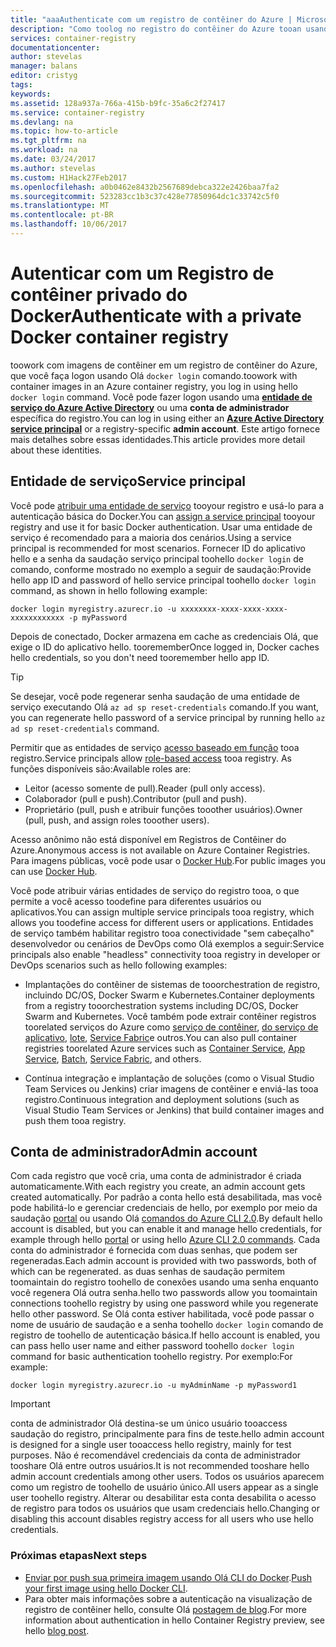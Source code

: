 ```yaml
---
title: "aaaAuthenticate com um registro de contêiner do Azure | Microsoft Docs"
description: "Como toolog no registro do contêiner do Azure tooan usando um Active Directory do Azure do serviço principal ou uma conta de administrador"
services: container-registry
documentationcenter: 
author: stevelas
manager: balans
editor: cristyg
tags: 
keywords: 
ms.assetid: 128a937a-766a-415b-b9fc-35a6c2f27417
ms.service: container-registry
ms.devlang: na
ms.topic: how-to-article
ms.tgt_pltfrm: na
ms.workload: na
ms.date: 03/24/2017
ms.author: stevelas
ms.custom: H1Hack27Feb2017
ms.openlocfilehash: a0b0462e8432b2567689debca322e2426baa7fa2
ms.sourcegitcommit: 523283cc1b3c37c428e77850964dc1c33742c5f0
ms.translationtype: MT
ms.contentlocale: pt-BR
ms.lasthandoff: 10/06/2017
---
```

# <a name="authenticate-with-a-private-docker-container-registry"></a><span data-ttu-id="b8fb8-103">Autenticar com um Registro de contêiner privado do Docker</span><span class="sxs-lookup"><span data-stu-id="b8fb8-103">Authenticate with a private Docker container registry</span></span>
<span data-ttu-id="b8fb8-104">toowork com imagens de contêiner em um registro de contêiner do Azure, que você faça logon usando Olá `docker login` comando.</span><span class="sxs-lookup"><span data-stu-id="b8fb8-104">toowork with container images in an Azure container registry, you log in using hello `docker login` command.</span></span> <span data-ttu-id="b8fb8-105">Você pode fazer logon usando uma **[entidade de serviço do Azure Active Directory](../active-directory/active-directory-application-objects.md)** ou uma **conta de administrador** específica do registro.</span><span class="sxs-lookup"><span data-stu-id="b8fb8-105">You can log in using either an **[Azure Active Directory service principal](../active-directory/active-directory-application-objects.md)** or a registry-specific **admin account**.</span></span> <span data-ttu-id="b8fb8-106">Este artigo fornece mais detalhes sobre essas identidades.</span><span class="sxs-lookup"><span data-stu-id="b8fb8-106">This article provides more detail about these identities.</span></span>



## <a name="service-principal"></a><span data-ttu-id="b8fb8-107">Entidade de serviço</span><span class="sxs-lookup"><span data-stu-id="b8fb8-107">Service principal</span></span>

<span data-ttu-id="b8fb8-108">Você pode [atribuir uma entidade de serviço](container-registry-get-started-azure-cli.md#assign-a-service-principal) tooyour registro e usá-lo para a autenticação básica do Docker.</span><span class="sxs-lookup"><span data-stu-id="b8fb8-108">You can [assign a service principal](container-registry-get-started-azure-cli.md#assign-a-service-principal) tooyour registry and use it for basic Docker authentication.</span></span> <span data-ttu-id="b8fb8-109">Usar uma entidade de serviço é recomendado para a maioria dos cenários.</span><span class="sxs-lookup"><span data-stu-id="b8fb8-109">Using a service principal is recommended for most scenarios.</span></span> <span data-ttu-id="b8fb8-110">Fornecer ID do aplicativo hello e a senha da saudação serviço principal toohello `docker login` de comando, conforme mostrado no exemplo a seguir de saudação:</span><span class="sxs-lookup"><span data-stu-id="b8fb8-110">Provide hello app ID and password of hello service principal toohello `docker login` command, as shown in hello following example:</span></span>

```
docker login myregistry.azurecr.io -u xxxxxxxx-xxxx-xxxx-xxxx-xxxxxxxxxxxx -p myPassword
```

<span data-ttu-id="b8fb8-111">Depois de conectado, Docker armazena em cache as credenciais Olá, que exige o ID do aplicativo hello. tooremember</span><span class="sxs-lookup"><span data-stu-id="b8fb8-111">Once logged in, Docker caches hello credentials, so you don't need tooremember hello app ID.</span></span>

> [!TIP]
> <span data-ttu-id="b8fb8-112">Se desejar, você pode regenerar senha saudação de uma entidade de serviço executando Olá `az ad sp reset-credentials` comando.</span><span class="sxs-lookup"><span data-stu-id="b8fb8-112">If you want, you can regenerate hello password of a service principal by running hello `az ad sp reset-credentials` command.</span></span>
>


<span data-ttu-id="b8fb8-113">Permitir que as entidades de serviço [acesso baseado em função](../active-directory/role-based-access-control-configure.md) tooa registro.</span><span class="sxs-lookup"><span data-stu-id="b8fb8-113">Service principals allow [role-based access](../active-directory/role-based-access-control-configure.md) tooa registry.</span></span> <span data-ttu-id="b8fb8-114">As funções disponíveis são:</span><span class="sxs-lookup"><span data-stu-id="b8fb8-114">Available roles are:</span></span>
  * <span data-ttu-id="b8fb8-115">Leitor (acesso somente de pull).</span><span class="sxs-lookup"><span data-stu-id="b8fb8-115">Reader (pull only access).</span></span>
  * <span data-ttu-id="b8fb8-116">Colaborador (pull e push).</span><span class="sxs-lookup"><span data-stu-id="b8fb8-116">Contributor (pull and push).</span></span>
  * <span data-ttu-id="b8fb8-117">Proprietário (pull, push e atribuir funções tooother usuários).</span><span class="sxs-lookup"><span data-stu-id="b8fb8-117">Owner (pull, push, and assign roles tooother users).</span></span>

<span data-ttu-id="b8fb8-118">Acesso anônimo não está disponível em Registros de Contêiner do Azure.</span><span class="sxs-lookup"><span data-stu-id="b8fb8-118">Anonymous access is not available on Azure Container Registries.</span></span> <span data-ttu-id="b8fb8-119">Para imagens públicas, você pode usar o [Docker Hub](https://docs.docker.com/docker-hub/).</span><span class="sxs-lookup"><span data-stu-id="b8fb8-119">For public images you can use [Docker Hub](https://docs.docker.com/docker-hub/).</span></span>

<span data-ttu-id="b8fb8-120">Você pode atribuir várias entidades de serviço do registro tooa, o que permite a você acesso toodefine para diferentes usuários ou aplicativos.</span><span class="sxs-lookup"><span data-stu-id="b8fb8-120">You can assign multiple service principals tooa registry, which allows you toodefine access for different users or applications.</span></span> <span data-ttu-id="b8fb8-121">Entidades de serviço também habilitar registro tooa conectividade "sem cabeçalho" desenvolvedor ou cenários de DevOps como Olá exemplos a seguir:</span><span class="sxs-lookup"><span data-stu-id="b8fb8-121">Service principals also enable "headless" connectivity tooa registry in developer or DevOps scenarios such as hello following examples:</span></span>

  * <span data-ttu-id="b8fb8-122">Implantações do contêiner de sistemas de tooorchestration de registro, incluindo DC/OS, Docker Swarm e Kubernetes.</span><span class="sxs-lookup"><span data-stu-id="b8fb8-122">Container deployments from a registry tooorchestration systems including DC/OS, Docker Swarm and Kubernetes.</span></span> <span data-ttu-id="b8fb8-123">Você também pode extrair contêiner registros toorelated serviços do Azure como [serviço de contêiner](../container-service/index.yml), [do serviço de aplicativo](../app-service/index.md), [lote](../batch/index.md), [Service Fabric](/azure/service-fabric/)e outros.</span><span class="sxs-lookup"><span data-stu-id="b8fb8-123">You can also pull container registries toorelated Azure services such as [Container Service](../container-service/index.yml), [App Service](../app-service/index.md), [Batch](../batch/index.md), [Service Fabric](/azure/service-fabric/), and others.</span></span>

  * <span data-ttu-id="b8fb8-124">Contínua integração e implantação de soluções (como o Visual Studio Team Services ou Jenkins) criar imagens de contêiner e enviá-las tooa registro.</span><span class="sxs-lookup"><span data-stu-id="b8fb8-124">Continuous integration and deployment solutions (such as Visual Studio Team Services or Jenkins) that build container images and push them tooa registry.</span></span>





## <a name="admin-account"></a><span data-ttu-id="b8fb8-125">Conta de administrador</span><span class="sxs-lookup"><span data-stu-id="b8fb8-125">Admin account</span></span>
<span data-ttu-id="b8fb8-126">Com cada registro que você cria, uma conta de administrador é criada automaticamente.</span><span class="sxs-lookup"><span data-stu-id="b8fb8-126">With each registry you create, an admin account gets created automatically.</span></span> <span data-ttu-id="b8fb8-127">Por padrão a conta hello está desabilitada, mas você pode habilitá-lo e gerenciar credenciais de hello, por exemplo por meio da saudação [portal](container-registry-get-started-portal.md#manage-registry-settings) ou usando Olá [comandos do Azure CLI 2.0](container-registry-get-started-azure-cli.md#manage-admin-credentials).</span><span class="sxs-lookup"><span data-stu-id="b8fb8-127">By default hello account is disabled, but you can enable it and manage hello credentials, for example through hello [portal](container-registry-get-started-portal.md#manage-registry-settings) or using hello [Azure CLI 2.0 commands](container-registry-get-started-azure-cli.md#manage-admin-credentials).</span></span> <span data-ttu-id="b8fb8-128">Cada conta do administrador é fornecida com duas senhas, que podem ser regeneradas.</span><span class="sxs-lookup"><span data-stu-id="b8fb8-128">Each admin account is provided with two passwords, both of which can be regenerated.</span></span> <span data-ttu-id="b8fb8-129">as duas senhas de saudação permitem toomaintain do registro toohello de conexões usando uma senha enquanto você regenera Olá outra senha.</span><span class="sxs-lookup"><span data-stu-id="b8fb8-129">hello two passwords allow you toomaintain connections toohello registry by using one password while you regenerate hello other password.</span></span> <span data-ttu-id="b8fb8-130">Se Olá conta estiver habilitada, você pode passar o nome de usuário de saudação e a senha toohello `docker login` comando de registro de toohello de autenticação básica.</span><span class="sxs-lookup"><span data-stu-id="b8fb8-130">If hello account is enabled, you can pass hello user name and either password toohello `docker login` command for basic authentication toohello registry.</span></span> <span data-ttu-id="b8fb8-131">Por exemplo:</span><span class="sxs-lookup"><span data-stu-id="b8fb8-131">For example:</span></span>

```
docker login myregistry.azurecr.io -u myAdminName -p myPassword1
```

> [!IMPORTANT]
> <span data-ttu-id="b8fb8-132">conta de administrador Olá destina-se um único usuário tooaccess saudação do registro, principalmente para fins de teste.</span><span class="sxs-lookup"><span data-stu-id="b8fb8-132">hello admin account is designed for a single user tooaccess hello registry, mainly for test purposes.</span></span> <span data-ttu-id="b8fb8-133">Não é recomendável credenciais da conta de administrador tooshare Olá entre outros usuários.</span><span class="sxs-lookup"><span data-stu-id="b8fb8-133">It is not recommended tooshare hello admin account credentials among other users.</span></span> <span data-ttu-id="b8fb8-134">Todos os usuários aparecem como um registro de toohello de usuário único.</span><span class="sxs-lookup"><span data-stu-id="b8fb8-134">All users appear as a single user toohello registry.</span></span> <span data-ttu-id="b8fb8-135">Alterar ou desabilitar esta conta desabilita o acesso de registro para todos os usuários que usam credenciais hello.</span><span class="sxs-lookup"><span data-stu-id="b8fb8-135">Changing or disabling this account disables registry access for all users who use hello credentials.</span></span>
>


### <a name="next-steps"></a><span data-ttu-id="b8fb8-136">Próximas etapas</span><span class="sxs-lookup"><span data-stu-id="b8fb8-136">Next steps</span></span>
* <span data-ttu-id="b8fb8-137">[Enviar por push sua primeira imagem usando Olá CLI do Docker](container-registry-get-started-docker-cli.md).</span><span class="sxs-lookup"><span data-stu-id="b8fb8-137">[Push your first image using hello Docker CLI](container-registry-get-started-docker-cli.md).</span></span>
* <span data-ttu-id="b8fb8-138">Para obter mais informações sobre a autenticação na visualização de registro de contêiner hello, consulte Olá [postagem de blog](https://blogs.msdn.microsoft.com/stevelasker/2016/11/17/azure-container-registry-user-accounts/).</span><span class="sxs-lookup"><span data-stu-id="b8fb8-138">For more information about authentication in hello Container Registry preview, see hello [blog post](https://blogs.msdn.microsoft.com/stevelasker/2016/11/17/azure-container-registry-user-accounts/).</span></span>
